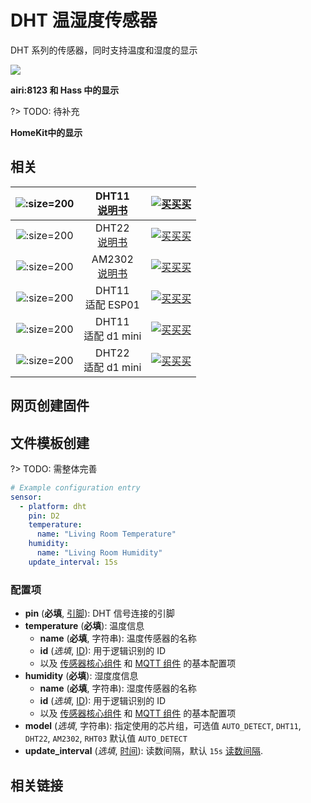 # DHT 温湿度传感器

DHT 系列的传感器，同时支持温度和湿度的显示




![](https://ws1.sinaimg.cn/large/007fN5Xegy1fwx2v91ahvj30mw05qjrj.jpg)

**airi:8123 和 Hass 中的显示**

?> TODO: 待补充

**HomeKit中的显示**

## 相关

| ![](https://ws1.sinaimg.cn/large/007fN5Xegy1fwx2z19kicj30bh0bh415.jpg ':size=200')| DHT11<br> [说明书](http://www.aosong.com/userfiles/files/media/DHT11-V1_3%E8%AF%B4%E6%98%8E%E4%B9%A6%EF%BC%88%E8%AF%A6%E7%BB%86%E7%89%88%EF%BC%89.pdf) |  [![买买买](http://cdn.airijia.com/b6eca8da724952cc0251.gif ':size=150')](https://shop107898810.taobao.com/search.htm?search=y&keyword=dht11) |
|:-:|:-:|:-:|
| ![](https://ws1.sinaimg.cn/large/007fN5Xegy1fwx2yfkvy1j30bh0bhjt5.jpg ':size=200')| DHT22<br> [说明书](http://www.aosong.com/userfiles/files/media/AM2302%E8%AF%A6%E7%BB%86%E7%89%88%E8%AF%B4%E6%98%8E%E4%B9%A6-V1_2.pdf) |  [![买买买](http://cdn.airijia.com/b6eca8da724952cc0251.gif ':size=150')](https://shop107898810.taobao.com/search.htm?search=y&keyword=dht22) |
| ![](https://ws1.sinaimg.cn/large/007fN5Xegy1fwx30f1kmzj30xc0p07wh.jpg ':size=200')| AM2302<br> [说明书](http://www.aosong.com/userfiles/files/media/AM2302%E8%AF%A6%E7%BB%86%E7%89%88%E8%AF%B4%E6%98%8E%E4%B9%A6-V1_2.pdf) |  [![买买买](http://cdn.airijia.com/b6eca8da724952cc0251.gif ':size=150')](https://shop107898810.taobao.com/search.htm?search=y&keyword=am2302) |
| ![](https://ws1.sinaimg.cn/large/007fN5Xegy1fwx3cp2h9kj30m80m8jyr.jpg ':size=200')| DHT11<br>  适配 ESP01 |  [![买买买](http://cdn.airijia.com/b6eca8da724952cc0251.gif ':size=150')](https://item.taobao.com/item.htm?id=551900769285) |
| ![](https://ws1.sinaimg.cn/large/007fN5Xegy1fwx38z7ibuj30m80m8wqj.jpg ':size=200')| DHT11 <br>适配 d1 mini  |  [![买买买](http://cdn.airijia.com/b6eca8da724952cc0251.gif ':size=150')](https://item.taobao.com/item.htm?id=45607921354) |
| ![](https://ws1.sinaimg.cn/large/007fN5Xegy1fwx3dui44aj30hs0hsafk.jpg ':size=200')| DHT22 <br>适配 d1 mini  |  [![买买买](http://cdn.airijia.com/b6eca8da724952cc0251.gif ':size=150')](https://item.taobao.com/item.htm?id=551859580509) |


## 网页创建固件




## 文件模板创建

?> TODO: 需整体完善

```yaml
# Example configuration entry
sensor:
  - platform: dht
    pin: D2
    temperature:
      name: "Living Room Temperature"
    humidity:
      name: "Living Room Humidity"
    update_interval: 15s
```

### 配置项

- **pin** (**必填**, [引脚](mqtt/guides/configuration-types#引脚)): DHT 信号连接的引脚
- **temperature** (**必填**): 温度信息
  - **name** (**必填**, 字符串): 温度传感器的名称
  - **id** (*选填*, [ID](mqtt/guides/configuration-types#id)): 用于逻辑识别的 ID
  - 以及 [传感器核心组件](mqtt/components/sensor/#基本配置) 和 [MQTT 组件](mqtt/components/mqtt#MQTT-组件基本配置项) 的基本配置项
- **humidity** (**必填**): 湿度度信息
  - **name** (**必填**, 字符串): 湿度传感器的名称
  - **id** (*选填*, [ID](mqtt/guides/configuration-types#id)): 用于逻辑识别的 ID
  - 以及 [传感器核心组件](mqtt/components/sensor/#基本配置) 和 [MQTT 组件](mqtt/components/mqtt#MQTT-组件基本配置项) 的基本配置项
- **model** (*选填*, 字符串): 指定使用的芯片组，可选值 `AUTO_DETECT`, `DHT11`, `DHT22`, `AM2302`, `RHT03` 默认值 `AUTO_DETECT`
- **update_interval** (*选填*, [时间](mqtt/guides/configuration-types#时间)): 读数间隔，默认 `15s` [读数间隔](mqtt/components/sensor/#读数间隔).



## 相关链接
